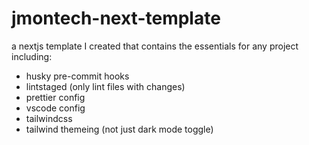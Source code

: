 # jmontech-next-template
a nextjs template I created that contains the essentials for any project including:
- husky pre-commit hooks
- lintstaged (only lint files with changes)
- prettier config
- vscode config
- tailwindcss
- tailwind themeing (not just dark mode toggle)
